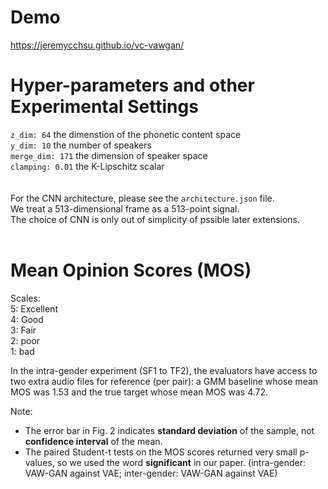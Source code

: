 # Demo
https://jeremycchsu.github.io/vc-vawgan/

# Hyper-parameters and other Experimental Settings  
`z_dim: 64` the dimenstion of the phonetic content space  
`y_dim: 10` the number of speakers  
`merge_dim: 171`  the dimension of speaker space  
`clamping: 0.01`  the K-Lipschitz scalar  
<br/>
<br/>
For the CNN architecture, please see the `architecture.json` file.  
We treat a 513-dimensional frame as a 513-point signal.  
The choice of CNN is only out of simplicity of pssible later extensions.
<br/>
<br/>

# Mean Opinion Scores (MOS)
Scales:  
5: Excellent  
4: Good  
3: Fair  
2: poor  
1: bad  

In the intra-gender experiment (SF1 to TF2), the evaluators have access to two extra audio files for reference (per pair): a GMM baseline whose mean MOS was 1.53 and the true target whose mean MOS was 4.72.  

Note:
 - The error bar in Fig. 2 indicates **standard deviation** of the sample, not **confidence interval** of the mean.
 - The paired Student-t tests on the MOS scores returned very small p-values, so we used the word **significant** in our paper.
 (intra-gender: VAW-GAN against VAE; inter-gender: VAW-GAN against VAE)

